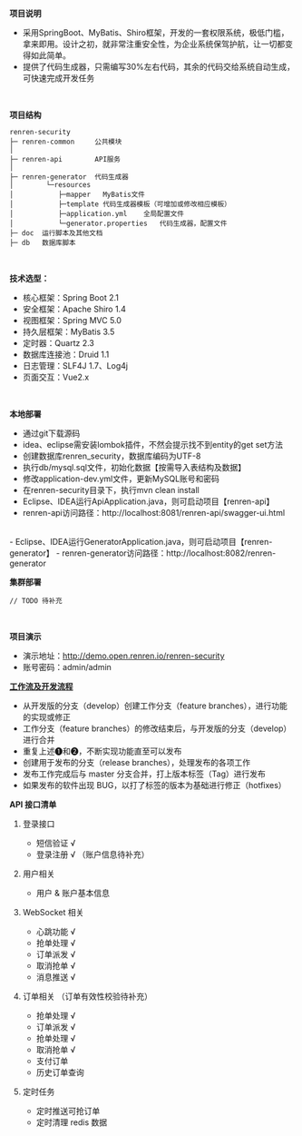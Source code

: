 **项目说明** 
- 采用SpringBoot、MyBatis、Shiro框架，开发的一套权限系统，极低门槛，拿来即用。设计之初，就非常注重安全性，为企业系统保驾护航，让一切都变得如此简单。
- 提供了代码生成器，只需编写30%左右代码，其余的代码交给系统自动生成，可快速完成开发任务
<br>

**项目结构** 
```
renren-security
├─ renren-common     公共模块
│ 
├─ renren-api        API服务
│ 
├─ renren-generator  代码生成器
│        └─resources 
│           ├─mapper   MyBatis文件
│           ├─template 代码生成器模板（可增加或修改相应模板）
│           ├─application.yml    全局配置文件
│           └─generator.properties   代码生成器，配置文件
├─ doc  运行脚本及其他文档
├─ db   数据库脚本
```
<br>

 **技术选型：** 
- 核心框架：Spring Boot 2.1
- 安全框架：Apache Shiro 1.4
- 视图框架：Spring MVC 5.0
- 持久层框架：MyBatis 3.5
- 定时器：Quartz 2.3
- 数据库连接池：Druid 1.1
- 日志管理：SLF4J 1.7、Log4j
- 页面交互：Vue2.x
<br>

 **本地部署**
- 通过git下载源码
- idea、eclipse需安装lombok插件，不然会提示找不到entity的get set方法
- 创建数据库renren_security，数据库编码为UTF-8
- 执行db/mysql.sql文件，初始化数据【按需导入表结构及数据】
- 修改application-dev.yml文件，更新MySQL账号和密码
- 在renren-security目录下，执行mvn clean install
- Eclipse、IDEA运行ApiApplication.java，则可启动项目【renren-api】
- renren-api访问路径：http://localhost:8081/renren-api/swagger-ui.html
<br>
- Eclipse、IDEA运行GeneratorApplication.java，则可启动项目【renren-generator】
- renren-generator访问路径：http://localhost:8082/renren-generator

<br>

 **集群部署**
```
// TODO 待补充
```

<br>

 **项目演示**
- 演示地址：http://demo.open.renren.io/renren-security
- 账号密码：admin/admin


**[工作流及开发流程](https://blog.csdn.net/qq_16912257/article/details/52998295)**
- 从开发版的分支（develop）创建工作分支（feature branches），进行功能的实现或修正
- 工作分支（feature branches）的修改结束后，与开发版的分支（develop）进行合并
- 重复上述❶和❷，不断实现功能直至可以发布
- 创建用于发布的分支（release branches），处理发布的各项工作
- 发布工作完成后与 master 分支合并，打上版本标签（Tag）进行发布
- 如果发布的软件出现 BUG，以打了标签的版本为基础进行修正（hotfixes）


**API 接口清单**

1. 登录接口
   - 短信验证 √
   - 登录注册 √ （账户信息待补充）
   
2. 用户相关
   - 用户 & 账户基本信息
   
3. WebSocket 相关
   - 心跳功能        √
   - 抢单处理        √
   - 订单派发        √
   - 取消抢单        √
   - 消息推送        √ 
   
4. 订单相关 （订单有效性校验待补充）
    - 抢单处理       √
    - 订单派发       √
    - 抢单处理       √
    - 取消抢单       √
    - 支付订单
    - 历史订单查询
    
5. 定时任务
   - 定时推送可抢订单
   - 定时清理 redis 数据